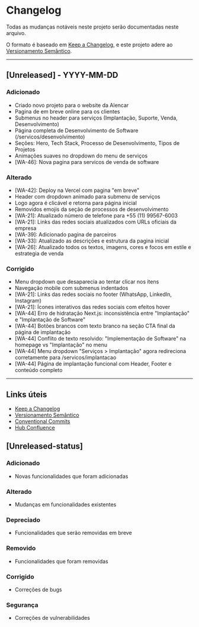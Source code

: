 # Changelog

Todas as mudanças notáveis neste projeto serão documentadas neste arquivo.

O formato é baseado em [Keep a Changelog](https://keepachangelog.com/pt-BR/1.0.0/),
e este projeto adere ao [Versionamento Semântico](https://semver.org/lang/pt-BR/).

---

## [Unreleased] - YYYY-MM-DD

### Adicionado 
- Criado novo projeto para o website da Alencar 
- Pagina de em breve online para os clientes
- Submenus no header para serviços (Implantação, Suporte, Venda, Desenvolvimento)
- Página completa de Desenvolvimento de Software (/servicos/desenvolvimento)
- Seções: Hero, Tech Stack, Processo de Desenvolvimento, Tipos de Projetos
- Animações suaves no dropdown do menu de serviços
- [WA-46]: Nova pagina para servicos de venda de software 

### Alterado 
- [WA-42]: Deploy na Vercel com pagina "em breve"
- Header com dropdown animado para submenu de serviços
- Logo agora é clicável e retorna para página inicial
- Removidos emojis da seção de processos de desenvolvimento
- [WA-21]: Atualizado número de telefone para +55 (11) 99567-6003
- [WA-21]: Links das redes sociais atualizados com URLs oficiais da empresa 
- [WA-39]: Adicionado pagina de parceiros 
- [WA-33]: Atualizado as descriçōes e estrutura da pagina inicial
- [WA-26]: Atualizado todos os textos, imagens, cores e focos em estile e estrategia de venda

### Corrigido
- Menu dropdown que desaparecia ao tentar clicar nos itens
- Navegação mobile com submenus indentados 
- [WA-21]: Links das redes sociais no footer (WhatsApp, LinkedIn, Instagram)
- [WA-21]: Ícones interativos das redes sociais com efeitos hover
- [WA-44] Erro de hidratação Next.js: inconsistência entre "Implantação" e "Implantação de Software"
- [WA-44] Botões brancos com texto branco na seção CTA final da página de implantação
- [WA-44] Conflito de texto resolvido: "Implementação de Software" na homepage vs "Implantação" no menu
- [WA-44] Menu dropdown "Serviços > Implantação" agora redireciona corretamente para /servicos/implantacao
- [WA-44] Página de implantação funcional com Header, Footer e conteúdo completo

---

## Links úteis

- [Keep a Changelog](https://keepachangelog.com/pt-BR/1.0.0/)
- [Versionamento Semântico](https://semver.org/lang/pt-BR/)
- [Conventional Commits](https://www.conventionalcommits.org/pt-br/v1.0.0/)
- [Hub Confluence](https://alencar-consultorias.atlassian.net/wiki/company-hub) 

## [Unreleased-status]

### Adicionado
- Novas funcionalidades que foram adicionadas

### Alterado
- Mudanças em funcionalidades existentes

### Depreciado
- Funcionalidades que serão removidas em breve

### Removido
- Funcionalidades que foram removidas

### Corrigido
- Correções de bugs

### Segurança
- Correções de vulnerabilidades